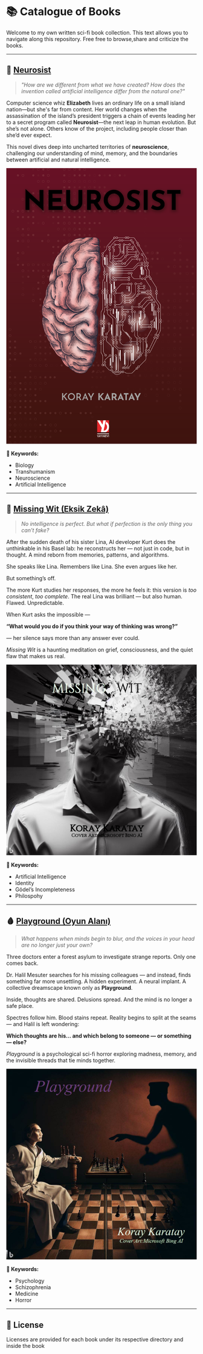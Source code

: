 # 📚 Catalogue of Books

Welcome to my own written sci-fi book collection. This text allows you to navigate along this repository.
Free free to browse,share and criticize the books.

---

## 🧠 [Neurosist](#neurosist)

> *"How are we different from what we have created? How does the invention called artificial intelligence differ from the natural one?"*

Computer science whiz **Elizabeth** lives an ordinary life on a small island nation—but she's far from content. Her world changes when the assassination of the island’s president triggers a chain of events leading her to a secret program called **Neurosist**—the next leap in human evolution. But she’s not alone. Others know of the project, including people closer than she’d ever expect.

This novel dives deep into uncharted territories of **neuroscience**, challenging our understanding of mind, memory, and the boundaries between artificial and natural intelligence.

![Neurosist Cover Art](./src/Neurosist.png)

**🔑 Keywords:**
- Biology 
- Transhumanism 
- Neuroscience 
- Artificial Intelligence 

---

## 🤖 [Missing Wit (Eksik Zekâ)](#missing-wit)

> *No intelligence is perfect. But what if perfection is the only thing you can’t fake?*

After the sudden death of his sister Lina, AI developer Kurt does the unthinkable in his Basel lab: he reconstructs her — not just in code, but in thought. A mind reborn from memories, patterns, and algorithms.

She speaks like Lina. Remembers like Lina. She even argues like her.

But something’s off.

The more Kurt studies her responses, the more he feels it: this version is *too consistent*, *too complete*. The real Lina was brilliant — but also human. Flawed. Unpredictable.

When Kurt asks the impossible —

**“What would you do if you think your way of thinking was wrong?”**

— her silence says more than any answer ever could.

*Missing Wit* is a haunting meditation on grief, consciousness, and the quiet flaw that makes us real.

![Missing Wit Cover Art](./src/Missing_Wit.jpeg)

**🔑 Keywords:**
- Artificial Intelligence 
- Identity 
- Gödel’s Incompleteness 
- Philospohy

---

## 🩸 [Playground (Oyun Alanı)](#playground)

> *What happens when minds begin to blur, and the voices in your head are no longer just your own?*

Three doctors enter a forest asylum to investigate strange reports. Only one comes back.

Dr. Halil Mesuter searches for his missing colleagues — and instead, finds something far more unsettling. A hidden experiment. A neural implant. A collective dreamscape known only as **Playground**.

Inside, thoughts are shared. Delusions spread. And the mind is no longer a safe place.

Spectres follow him. Blood stains repeat. Reality begins to split at the seams — and Halil is left wondering:

**Which thoughts are his... and which belong to someone — or something — else?**

*Playground* is a psychological sci-fi horror exploring madness, memory, and the invisible threads that tie minds together.

![Playground Cover Art](./src/Playground.jpeg)

**🔑 Keywords:**
- Psychology  
- Schizophrenia  
- Medicine  
- Horror

---

## 📖 License

Licenses are provided for each book under its respective directory and inside the book

